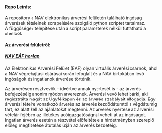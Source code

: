 
#### Repo Leírás:
A repository a NAV elektronikus árverési felületén található ingóság árverések tételeinek scrapelésére szolgáló python scriptet tartalmaz.  
A függőségek telepítése után a script paraméterek nélkül futtatható a shellből.  

#### Az árverési felületről:

##### [NAV EÁF honlap](https://arveres.nav.gov.hu/index-fooldal-ingosag.html?.actionId=action.common.ActivateItemAction:1619340077560&item=mainPage)

Az Elektronikus Árverési Felület (EÁF) olyan virtuális árverési csarnok, ahol a NAV végrehajtási eljárásai során lefoglalt és a NAV birtokában lévő ingóságok és ingatlanok árverése történik.

Az árverésen résztvevők - ideértve annak nyertesét is - az árverés befejezéséig anonim módon árvereznek. Árverési vevő lehet bárki, aki regisztrálta magát az Ügyfélkapun és az árverés szabályait elfogadja. Egy árverési tételre vonatkozó árverés az árverés kezdődátumtól a végdátumig tart, ez alatt kell az ajánlatokat megtenni. Az árverés nyertese az árverési vételár fejében az illetékes adóigazgatóságnál veheti át az ingóságot. Ingatlan árverés esetén a részvétel előfeltétele a hirdetményben szereplő előleg megfizetése átutalás útján az árverés kezdetéig. 
